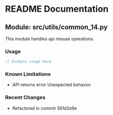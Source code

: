 # README Documentation

## Module: src/utils/common_14.py

This module handles api misuse operations.

### Usage

```java
// Example usage here
```

### Known Limitations

- API returns error Unexpected behavior

### Recent Changes

- Refactored in commit 361d2e9e
